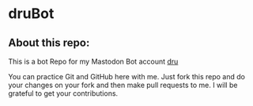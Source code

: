 # druBot

## About this repo:

This is a bot Repo for my Mastodon Bot account [dru](https://botsin.space/@dru)

You can practice Git and GitHub here with me. Just fork this repo and do your changes on your fork and then make pull requests to me. I will be grateful to get your contributions.
